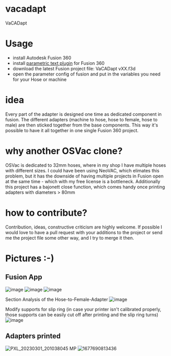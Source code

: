 # vacadapt
VaCADapt


# Usage
- install Autodesk Fusion 360
- install [parametric text plugin](https://apps.autodesk.com/FUSION/en/Detail/Index?id=2114937992453312456&os=Win64&appLang=en) for Fusion 360
- download the latest Fusion project file: VaCADapt vXX.f3d
- open the parameter config of fusion and put in the variables you need for your Hose or machine

# idea
Every part of the adapter is designed one time as dedicated component in fusion. The different adapters (machine to hose, hose to female, hose to male) are then sticked together from the base components.
This way it's possible to have it all together in one single Fusion 360 project.

# why another OSVac clone?
OSVac is dedicated to 32mm hoses, where in my shop I have multiple hoses with different sizes. I could have been using NeoVAC, which elimates this problem, but it has the downside of having multiple projects in Fusion open at the same time - which with my free license is a bottleneck. Additionally this project has a bajonett close function, which comes handy once printing adapters with diameters > 80mm

# how to contribute?
Contribution, ideas, constructive criticism are highly welcome. If possible I would love to have a pull request with your additions to the project or send me the project file some other way, and I try to merge it then.

# Pictures :-)

## Fusion App
![image](https://user-images.githubusercontent.com/556083/222254499-67546b23-2944-4b04-9388-53d984a2f8b3.png)
![image](https://user-images.githubusercontent.com/556083/222255655-d776d36b-e0c2-4ad2-8bb1-8c516496848a.png)
![image](https://github.com/lied/vacadapt/assets/556083/a75d590f-153a-4e8e-937d-08275b6c7de2)

Section Analysis of the Hose-to-Female-Adapter
![image](https://user-images.githubusercontent.com/556083/222261575-f3541ee1-6950-4a11-a503-69f1ecdcaceb.png)


Modify supports for slip ring (in case your printer isn't calibrated properly, those supports can be easily cut off after printing and the slip ring turns)
![image](https://user-images.githubusercontent.com/556083/222260163-97f94b79-872f-4c71-9290-a2cdb5c7698e.png)


## Adapters printed
![PXL_20230301_201038045 MP](https://user-images.githubusercontent.com/556083/222254785-7987b469-1be7-4534-ae0c-590ecdd1b94f.jpg)
![1677690813436](https://user-images.githubusercontent.com/556083/222254822-63bef9f3-0e80-4c5b-92d9-ac598b8828bc.jpg)

